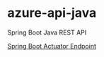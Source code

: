 # azure-api-java
Spring Boot Java REST API


[Spring Boot Actuator Endpoint](https://luxwin-api.azurewebsites.net:8080/actuator/health)

